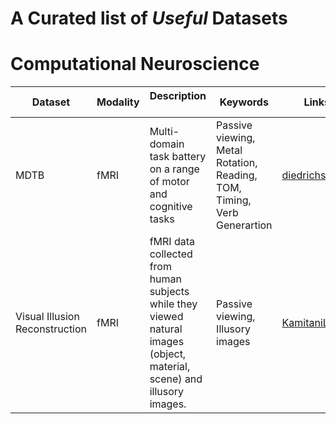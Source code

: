 # A Curated list of *Useful* Datasets

# Computational Neuroscience

| Dataset    | Modality | Description &nbsp; &nbsp; &nbsp; &nbsp; &nbsp; &nbsp; &nbsp; &nbsp; &nbsp; &nbsp; | Keywords | Links |
| --------   | -------  | -----------     | -------  | ------- |
| MDTB  | fMRI | Multi-domain task battery on a range of motor and cognitive tasks    | Passive viewing, Metal Rotation, Reading, TOM, Timing, Verb Generartion    | [diedrichsenlab](https://www.diedrichsenlab.org/imaging/mdtb.htm) |
| Visual Illusion Reconstruction  | fMRI | fMRI data collected from human subjects while they viewed natural images (object, material, scene) and illusory images. | Passive viewing, Illusory images |  [KamitaniLab](https://github.com/KamitaniLab/IllusionReconstruction) |
